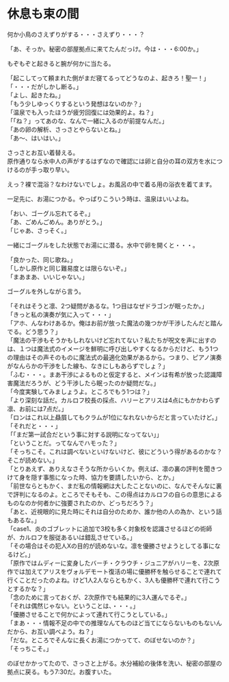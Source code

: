 # 休息も束の間

何か小鳥のさえずりがする・・・さえずり・・・？

「あ、そっか。秘密の部屋拠点に来てたんだっけ。今は・・・6:00か。」

もぞもぞと起きると腕が何かに当たる。

「起こしてって頼まれた側がまだ寝てるってどうなのよ、起きろ！聖一！」  
「・・・だがしかし断る。」  
「よし、起きたね。」  
「もう少しゆっくりするという発想はないのか？」  
「温泉でも入ったほうが疲労回復には効果的よ。ね？」  
「「ね？」ってあのな、なんで一緒に入るのが前提なんだ。」  
「あの卵の解析、さっさとやらないとね。」  
「あ〜、はいはい。」

さっさとお互い着替える。  
原作通りなら水中人の声がするはずなので確認には卵と自分の耳の双方を水につけるのが手っ取り早い。

えっ？裸で混浴？なわけないでしょ。お風呂の中で着る用の浴衣を着てます。

一足先に、お湯につかる。やっぱりこういう時は、温泉はいいよね。

「おい、ゴーグル忘れてるぞ。」  
「あ、ごめんごめん。ありがとう。」  
「じゃあ、さっそく。」

一緒にゴーグルをした状態でお湯にに潜る。水中で卵を開くと・・・。

「良かった、同じ歌ね。」  
「しかし原作と同じ難易度とは限らないぞ。」  
「まあまあ、いいじゃない。」

ゴーグルを外しながら言う。

「それはそうと凛、2つ疑問があるな。1つ目はなぜドラゴンが眠ったか。」  
「きっと私の演奏が気に入って・・・」  
「アホ、んなわけあるか。俺はお前が放った魔法の幾つかが干渉したんだと踏んでる。どう思う？」  
「魔法の干渉もそうかもしれないけど忘れてない？私たちが呪文を声に出すのは、１つは魔法式のイメージを鮮明に呼び出しやすくなるからだけど、もう1つの理由はその声そのものに魔法式の最適化効果があるから。つまり、ピアノ演奏がなんらかの干渉をした線も、なきにしもあらずでしょ？」  
「ふむ・・・。まあ干渉によるものと仮定すると、メインは有希が放った認識障害魔法だろうが、どう干渉したら眠ったのか疑問だな。」  
「今度実験してみましょうよ。ところでもう1つは？」  
「より深刻な話だ。カルロフ校長の採点、ハリーとアリスは4点にもかかわらず凛、お前には7点だ。」  
「ロンはこれ以上贔屓してもクラムが1位になれないからだと言っていたけど。」  
「それだと・・・」  
「「まだ第一試合だという事に対する説明になってない」」  
「ということだ。ってなんでハモった？」  
「そっちこそ。これは調べないといけないけど、彼にどういう得があるのかな？そこが読めない。」  
「とりあえず、ありえなさそうな所からいくか。例えば、凛の裏の評判を聞きつけて身を隠す事態になった時、協力を要請したいから、とか。」  
「前世ならともかく、まだ私の情報網は大したことないのに、なんでそんなに裏で評判になるのよ。ところでそもそも、この得点はカルロフの自らの意思によるものなのか何者かに強要されたのか、どっちだろう？」  
「あと、近視眼的に見た時にそれは自分のためか、誰か他の人の為か、という話もあるな。」  
「case1、炎のゴブレットに追加で3校も多く対象校を認識させるほどの術師が、カルロフを服従あるいは錯乱させている。」  
「その場合はその犯人Xの目的が読めないな。凛を優勝させようとしてる事になるけど。」  
「原作ではムディーに変身したバーチ・クラウチ・ジュニアがハリーを、2次原作では加えてアリスをヴォルデモート復活の場に優勝杯を触らせることで連れて行くことだったのよね。けど1人2人ならともかく、3人も優勝杯で連れて行こうとするかな？」  
「念のために言っておくが、2次原作でも結果的に3人運んでるぞ。」  
「それは偶然じゃない。ということは、・・・。」  
「優勝させることで何かによって連れて行こうとしている。」  
「まあ・・・情報不足の中での推理なんてものほど当てにならないものもないんだから、お互い調べよう。ね？」  
「だな。ところでそんなに長くお湯につかってて、のぼせないのか？」  
「そっちこそ。」

のぼせかかってたので、さっさと上がる。水分補給の後体を洗い、秘密の部屋の拠点に戻る。もう7:30だ。お腹すいた。
